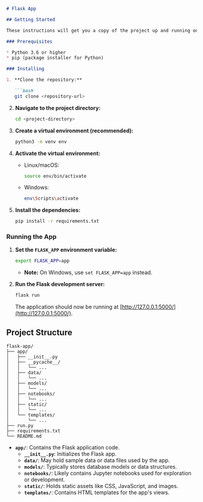 ```markdown
# Flask App 

## Getting Started

These instructions will get you a copy of the project up and running on your local machine for development and testing purposes.

### Prerequisites

* Python 3.6 or higher
* pip (package installer for Python)

### Installing

1. **Clone the repository:**

   ```bash
   git clone <repository-url>
   ```

2. **Navigate to the project directory:**

   ```bash
   cd <project-directory>
   ```

3. **Create a virtual environment (recommended):**

   ```bash
   python3 -m venv env 
   ```

4. **Activate the virtual environment:**

   * Linux/macOS:
     ```bash
     source env/bin/activate
     ```
   * Windows:
     ```bash
     env\Scripts\activate
     ```

5. **Install the dependencies:**

   ```bash
   pip install -r requirements.txt
   ```

### Running the App

1. **Set the `FLASK_APP` environment variable:**

   ```bash
   export FLASK_APP=app 
   ```
   * **Note:** On Windows, use `set FLASK_APP=app` instead.

2. **Run the Flask development server:**

   ```bash
   flask run
   ```

   The application should now be running at  [http://127.0.0.1:5000/](http://127.0.0.1:5000/).

## Project Structure

```
flask-app/
├── app/
│   ├── __init__.py
│   ├── __pycache__/
│   │   └── ...
│   ├── data/
│   │   └── ...
│   ├── models/
│   │   └── ...
│   ├── notebooks/
│   │   └── ...
│   ├── static/
│   │   └── ...
│   └── templates/
│       └── ...
├── run.py
├── requirements.txt
└── README.md
```

* **`app/`**: Contains the Flask application code.
    * **`__init__.py`**: Initializes the Flask app.
    * **`data/`**:  May hold sample data or data files used by the app.
    * **`models/`**: Typically stores database models or data structures.
    * **`notebooks/`**: Likely contains Jupyter notebooks used for exploration or development.
    * **`static/`**:  Holds static assets like CSS, JavaScript, and images.
    * **`templates/`**: Contains HTML templates for the app's views.

